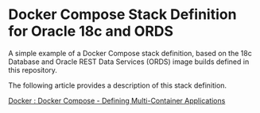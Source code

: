# Docker Compose Stack Definition for Oracle 18c and ORDS

A simple example of a Docker Compose stack definition, based on the 18c Database and Oracle REST Data Services (ORDS) image builds defined in this repository.

The following article provides a description of this stack definition.

[Docker : Docker Compose - Defining Multi-Container Applications](https://oracle-base.com/articles/linux/docker-compose-multi-container-applications)

